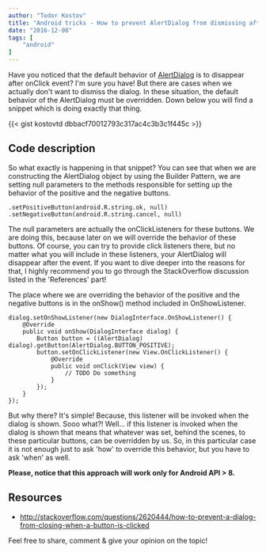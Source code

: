 ```yaml
---
author: "Todor Kostov"
title: "Android tricks - How to prevent AlertDialog from dismissing after onClick event?"
date: "2016-12-08"
tags: [
    "android"
]
---
```


Have you noticed that the default behavior of [AlertDialog](https://developer.android.com/reference/android/app/AlertDialog.html) is to disappear after onClick event? I'm sure you have! But there are cases when we actually don't want to dismiss the dialog. In these situation, the default behavior of the AlertDialog must be overridden. Down below you will find a snippet which is doing exactly that thing.

{{< gist kostovtd dbbacf70012793c317ac4c3b3c1f445c >}}

## Code description

So what exactly is happening in that snippet? You can see that when we are constructing the AlertDialog object by using the Builder Pattern, we are setting null parameters to the methods responsible for setting up the behavior of the positive and the negative buttons.

```
.setPositiveButton(android.R.string.ok, null)
.setNegativeButton(android.R.string.cancel, null)
```

The null parameters are actually the onClickListeners for these buttons. We are doing this, because later on we will override the behavior of these buttons. Of course, you can try to provide click listeners there, but no matter what you will include in these listeners, your AlertDialog will disappear after the event. If you want to dive deeper into the reasons for that, I highly recommend you to go through the StackOverflow discussion listed in the 'References' part!

The place where we are overriding the behavior of the positive and the negative buttons is in the onShow() method included in OnShowListener.

```
dialog.setOnShowListener(new DialogInterface.OnShowListener() {
    @Override
    public void onShow(DialogInterface dialog) {
        Button button = ((AlertDialog) dialog).getButton(AlertDialog.BUTTON_POSITIVE);
        button.setOnClickListener(new View.OnClickListener() {
            @Override
            public void onClick(View view) {
                // TODO Do something
            }
        });
    }
});
```

But why there? It's simple! Because, this listener will be invoked when the dialog is shown. Sooo what?! Well... if this listener is invoked when the dialog is shown that means that whatever was set, behind the scenes, to these particular buttons, can be overridden by us. So, in this particular case it is not enough just to ask 'how' to override this behavior, but you have to ask 'when' as well.

**Please, notice that this approach will work only for Android API > 8.**

## Resources

* http://stackoverflow.com/questions/2620444/how-to-prevent-a-dialog-from-closing-when-a-button-is-clicked

Feel free to share, comment & give your opinion on the topic!
